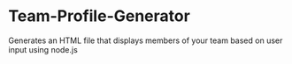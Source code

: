 # Team-Profile-Generator
Generates an HTML file that displays members of your team based on user input using node.js
